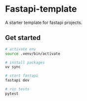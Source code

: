 # Fastapi-template

A starter template for fastapi projects.

## Get started
```sh
# activate env
source .venv/bin/activate

# install packages
uv sync

# start fastapi
fastapi dev

# run tests
pytest
```

 